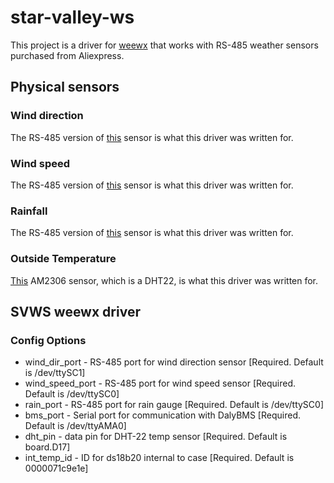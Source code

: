 # star-valley-ws

This project is a driver for [weewx](weewx.com) that works with RS-485 weather sensors purchased from Aliexpress.

## Physical sensors

### Wind direction

The RS-485 version of [this](https://www.aliexpress.com/item/2251800633257050.html?spm=a2g0o.cart.0.0.5d5538daWXKizm&mp=1) sensor is what this driver was written for.

### Wind speed

The RS-485 version of [this](https://www.aliexpress.com/item/2251832771249627.html?spm=a2g0o.cart.0.0.5d5538daWXKizm&mp=1) sensor is what this driver was written for.

### Rainfall

The RS-485 version of [this](https://www.aliexpress.com/item/3256804246014341.html?spm=a2g0o.cart.0.0.5d5538daWXKizm&mp=1) sensor is what this driver was written for.

### Outside Temperature

[This](https://www.aliexpress.com/item/2251832679343807.html?spm=a2g0o.cart.0.0.5d5538daWXKizm&mp=1) AM2306 sensor, which is a DHT22, is what this driver was written for.

## SVWS weewx driver

### Config Options
- wind_dir_port - RS-485 port for wind direction sensor [Required. Default is /dev/ttySC1]
- wind_speed_port - RS-485 port for wind speed sensor [Required. Default is /dev/ttySC0]
- rain_port - RS-485 port for rain gauge [Required. Default is /dev/ttySC0]
- bms_port - Serial port for communication with DalyBMS [Required. Default is /dev/ttyAMA0]
- dht_pin - data pin for DHT-22 temp sensor [Required. Default is board.D17]
- int_temp_id - ID for ds18b20 internal to case [Required. Default is 0000071c9e1e]